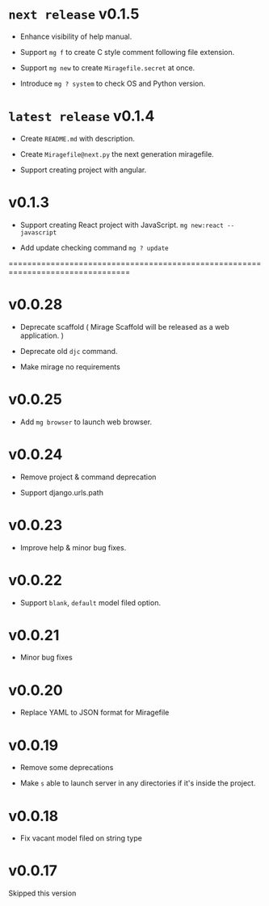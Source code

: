 # `next release` v0.1.5

- Enhance visibility of help manual.

- Support `mg f` to create C style comment following file extension.

- Support `mg new` to create `Miragefile.secret` at once.

- Introduce `mg ? system` to check OS and Python version.

# `latest release` v0.1.4

- Create `README.md` with description.

- Create `Miragefile@next.py` the next generation miragefile.

- Support creating project with angular.

# v0.1.3

- Support creating React project with JavaScript. `mg new:react --javascript`

- Add update checking command `mg ? update`

================================================================================

# v0.0.28

- Deprecate scaffold ( Mirage Scaffold will be released as a web application. )

- Deprecate old `djc` command.

- Make mirage no requirements

# v0.0.25

- Add `mg browser` to launch web browser.

# v0.0.24

- Remove project & command deprecation

- Support django.urls.path

# v0.0.23

- Improve help & minor bug fixes.

# v0.0.22

- Support `blank`, `default` model filed option.

# v0.0.21

- Minor bug fixes

# v0.0.20

- Replace YAML to JSON format for Miragefile

# v0.0.19

- Remove some deprecations

- Make `s` able to launch server in any directories if it's inside the project.

# v0.0.18

- Fix vacant model filed on string type

# v0.0.17

Skipped this version
